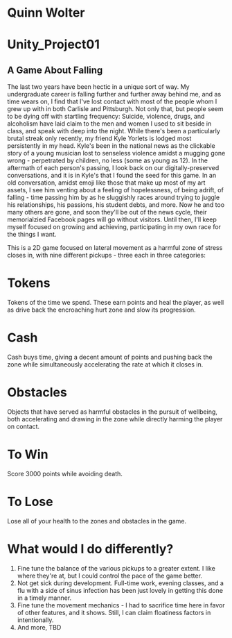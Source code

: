 # Quinn Wolter
# Unity_Project01

## A Game About Falling

The last two years have been hectic in a unique sort of way. My undergraduate career is falling further and further away behind me, and as time wears on, I find that I've lost contact with most of the people whom I grew up with in both Carlisle and Pittsburgh. Not only that, but people seem to be dying off with startling frequency: Suicide, violence, drugs, and alcoholism have laid claim to the men and women I used to sit beside in class, and speak with deep into the night. While there's been a particularly brutal streak only recently, my friend Kyle Yorlets is lodged most persistently in my head. Kyle's been in the national news as the clickable story of a young musician lost to senseless violence amidst a mugging gone wrong - perpetrated by children, no less (some as young as 12). In the aftermath of each person's passing, I look back on our digitally-preserved conversations, and it is in Kyle's that I found the seed for this game. In an old conversation, amidst emoji like those that make up most of my art assets, I see him venting about a feeling of hopelessness, of being adrift, of falling - time passing him by as he sluggishly races around trying to juggle his relationships, his passions, his student debts, and more. Now he and too many others are gone, and soon they'll be out of the news cycle, their memorialzied Facebook pages will go without visitors. Until then, I'll keep myself focused on growing and achieving, participating in my own race for the things I want.

This is a 2D game focused on lateral movement as a harmful zone of stress closes in, with nine different pickups - three each in three categories:
# Tokens
Tokens of the time we spend. These earn points and heal the player, as well as drive back the encroaching hurt zone and slow its progression.
# Cash
Cash buys time, giving a decent amount of points and pushing back the zone while simultaneously accelerating the rate at which it closes in.
# Obstacles
Objects that have served as harmful obstacles in the pursuit of wellbeing, both accelerating and drawing in the zone while directly harming the player on contact.

# To Win
Score 3000 points while avoiding death.
# To Lose
Lose all of your health to the zones and obstacles in the game.

# What would I do differently?
1. Fine tune the balance of the various pickups to a greater extent.  I like where they're at, but I could control the pace of the game better.
2. Not get sick during development. Full-time work, evening classes, and a flu with a side of sinus infection has been just lovely in getting this done in a timely manner.
3. Fine tune the movement mechanics - I had to sacrifice time here in favor of other features, and it shows. Still, I can claim floatiness factors in intentionally.
4. And more, TBD


